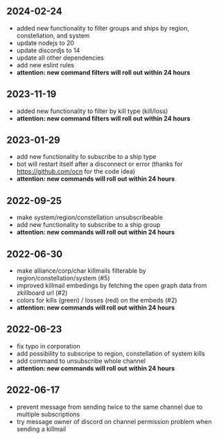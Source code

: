 2024-02-24
---

- added new functionality to filter groups and ships by region, constellation, and system
- update nodejs to 20
- update discordjs to 14
- update all other dependencies
- add new eslint rules
- __attention: new command filters will roll out within 24 hours__

2023-11-19
---

- added new functionality to filter by kill type (kill/loss)
- __attention: new command filters will roll out within 24 hours__


2023-01-29
---

- add new functionality to subscribe to a ship type
- bot will restart itself after a disconnect or error (thanks for https://github.com/ocn for the code idea)
- __attention: new commands will roll out within 24 hours__

2022-09-25
---

- make system/region/constellation unsubscribeable
- add new functionality to subscribe to a ship group
- __attention: new commands will roll out within 24 hours__
 
2022-06-30
---

- make alliance/corp/char killmails filterable by region/constellation/system (#5)
- improved killmail embedings by fetching the open graph data from zkillboard url (#2)
- colors for kills (green) / losses (red) on the embeds (#2)
- __attention: new commands will roll out within 24 hours__

2022-06-23
---

- fix typo in corporation
- add possibility to subscripe to region, constellation of system kills
- add command to unsubscribe whole channel
- __attention: new commands will roll out within 24 hours__

2022-06-17
---

- prevent message from sending twice to the same channel due to multiple subscriptions
- try message owner of discord on channel permission problem when sending a killmail